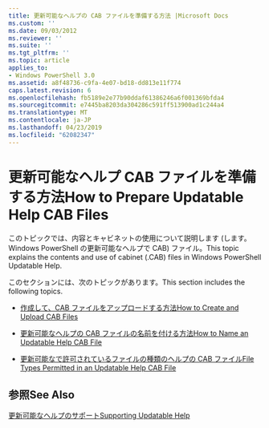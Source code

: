 ```yaml
---
title: 更新可能なヘルプの CAB ファイルを準備する方法 |Microsoft Docs
ms.custom: ''
ms.date: 09/03/2012
ms.reviewer: ''
ms.suite: ''
ms.tgt_pltfrm: ''
ms.topic: article
applies_to:
- Windows PowerShell 3.0
ms.assetid: a8f48736-c9fa-4e07-bd18-dd813e11f774
caps.latest.revision: 6
ms.openlocfilehash: fb5189e2e77b90ddaf61386246a6f001369bfda4
ms.sourcegitcommit: e7445ba8203da304286c591ff513900ad1c244a4
ms.translationtype: MT
ms.contentlocale: ja-JP
ms.lasthandoff: 04/23/2019
ms.locfileid: "62082347"
---
```

# <a name="how-to-prepare-updatable-help-cab-files"></a><span data-ttu-id="42c85-102">更新可能なヘルプ CAB ファイルを準備する方法</span><span class="sxs-lookup"><span data-stu-id="42c85-102">How to Prepare Updatable Help CAB Files</span></span>

<span data-ttu-id="42c85-103">このトピックでは、内容とキャビネットの使用について説明します (します。Windows PowerShell の更新可能なヘルプで CAB) ファイル。</span><span class="sxs-lookup"><span data-stu-id="42c85-103">This topic explains the contents and use of cabinet (.CAB) files in Windows PowerShell Updatable Help.</span></span>

<span data-ttu-id="42c85-104">このセクションには、次のトピックがあります。</span><span class="sxs-lookup"><span data-stu-id="42c85-104">This section includes the following topics.</span></span>

- [<span data-ttu-id="42c85-105">作成して、CAB ファイルをアップロードする方法</span><span class="sxs-lookup"><span data-stu-id="42c85-105">How to Create and Upload CAB Files</span></span>](./how-to-create-and-upload-cab-files.md)

- [<span data-ttu-id="42c85-106">更新可能なヘルプの CAB ファイルの名前を付ける方法</span><span class="sxs-lookup"><span data-stu-id="42c85-106">How to Name an Updatable Help CAB File</span></span>](./how-to-name-an-updatable-help-cab-file.md)

- [<span data-ttu-id="42c85-107">更新可能なで許可されているファイルの種類のヘルプの CAB ファイル</span><span class="sxs-lookup"><span data-stu-id="42c85-107">File Types Permitted in an Updatable Help CAB File</span></span>](./file-types-permitted-in-an-updatable-help-cab-file.md)

## <a name="see-also"></a><span data-ttu-id="42c85-108">参照</span><span class="sxs-lookup"><span data-stu-id="42c85-108">See Also</span></span>

[<span data-ttu-id="42c85-109">更新可能なヘルプのサポート</span><span class="sxs-lookup"><span data-stu-id="42c85-109">Supporting Updatable Help</span></span>](./supporting-updatable-help.md)